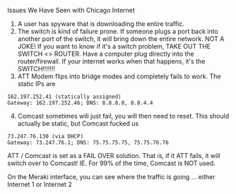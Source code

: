 Issues We Have Seen with Chicago Internet

1. A user has spyware that is downloading the entire traffic.
2. The switch is kind of failure prone. If someone plugs a port back into another port of the switch, it will bring down the entire network. NOT A JOKE! If you want to know if it's a switch problem, TAKE OUT THE SWITCH <> ROUTER. Have a computer plug directly into the router/firewall. If your internet works when that happens, it's the SWITCH!!!!!!!
3. ATT Modem flips into bridge modes and completely fails to work.
The static IPs are 
```
162.197.252.41 (statically assigned)
Gateway: 162.197.252.46; DNS: 8.8.8.8, 8.8.4.4
```
4. Comcast sometimes will just fail, you will then need to reset. This should actually be static, but Comcast fucked us
```
73.247.76.130 (via DHCP)
Gateway: 73.247.76.1; DNS: 75.75.75.75, 75.75.76.76
```

ATT / Comcast is set as a FAIL OVER solution. That is, if it ATT fails, it will switch over to Comcast! IE. For 99% of the time, Comcast is NOT used.

On the Meraki interface, you can see where the traffic is going ... either Internet 1 or Internet 2